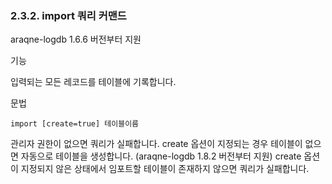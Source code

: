 ### 2.3.2. import 쿼리 커맨드

araqne-logdb 1.6.6 버전부터 지원

기능

입력되는 모든 레코드를 테이블에 기록합니다.

문법

~~~
import [create=true] 테이블이름
~~~

관리자 권한이 없으면 쿼리가 실패합니다. create 옵션이 지정되는 경우 테이블이 없으면 자동으로 테이블을 생성합니다. (araqne-logdb 1.8.2 버전부터 지원) create 옵션이 지정되지 않은 상태에서 임포트할 테이블이 존재하지 않으면 쿼리가 실패합니다.

